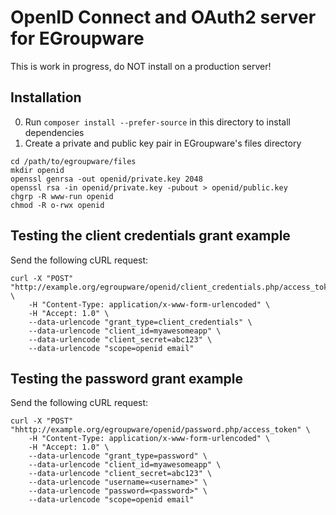 # OpenID Connect and OAuth2 server for EGroupware

This is work in progress, do NOT install on a production server!

## Installation

0. Run `composer install --prefer-source` in this directory to install dependencies
0. Create a private and public key pair in EGroupware's files directory
```
cd /path/to/egroupware/files
mkdir openid
openssl genrsa -out openid/private.key 2048
openssl rsa -in openid/private.key -pubout > openid/public.key
chgrp -R www-run openid
chmod -R o-rwx openid
```

## Testing the client credentials grant example

Send the following cURL request:

```
curl -X "POST" "http://example.org/egroupware/openid/client_credentials.php/access_token" \
	-H "Content-Type: application/x-www-form-urlencoded" \
	-H "Accept: 1.0" \
	--data-urlencode "grant_type=client_credentials" \
	--data-urlencode "client_id=myawesomeapp" \
	--data-urlencode "client_secret=abc123" \
	--data-urlencode "scope=openid email"
```

## Testing the password grant example

Send the following cURL request:

```
curl -X "POST" "hhttp://example.org/egroupware/openid/password.php/access_token" \
	-H "Content-Type: application/x-www-form-urlencoded" \
	-H "Accept: 1.0" \
	--data-urlencode "grant_type=password" \
	--data-urlencode "client_id=myawesomeapp" \
	--data-urlencode "client_secret=abc123" \
	--data-urlencode "username=<username>" \
	--data-urlencode "password=<password>" \
	--data-urlencode "scope=openid email"
```

